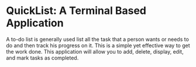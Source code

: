 # QuickList: A Terminal Based Application

A to-do list is generally used list all the task that a person wants or needs to do and then track his progress on it. This is a simple yet effective way to get the work done. This application will allow you to add, delete, display, edit, and mark tasks as completed.